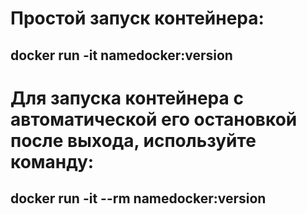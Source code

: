 # Простой запуск контейнера:
## docker run -it namedocker:version
# Для запуска контейнера с автоматической его остановкой после выхода, используйте команду:
## docker run -it --rm namedocker:version 
